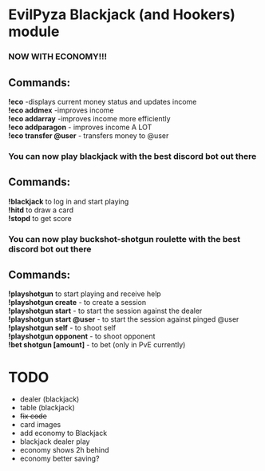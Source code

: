 # EvilPyza Blackjack (and Hookers) module

### NOW WITH ECONOMY!!!
## Commands:
**!eco** -displays current money status and updates income<br>
**!eco addmex** -improves income<br>
**!eco addarray** -improves income more efficiently<br>
**!eco addparagon** - improves income A LOT<br>
**!eco transfer @user** - transfers money to @user <br>

### You can now play blackjack with the best discord bot out there
## Commands:
**!blackjack** to log in and start playing <br>
**!hitd** to draw a card <br>
**!stopd** to get score


### You can now play buckshot-shotgun roulette with the best discord bot out there
## Commands:
**!playshotgun** to start playing and receive help <br>
**!playshotgun create** - to create a session<br>
**!playshotgun start** - to start the session against the dealer<br>
**!playshotgun start @user** - to start the session against pinged @user<br>
**!playshotgun self** - to shoot self<br>
**!playshotgun opponent** - to shoot opponent<br>
**!bet shotgun [amount]** - to bet (only in PvE currently)

# TODO
- dealer (blackjack)
- table (blackjack)
- ~~fix code~~
- card images
- add economy to Blackjack
- blackjack dealer play
- economy shows 2h behind
- economy better saving?

